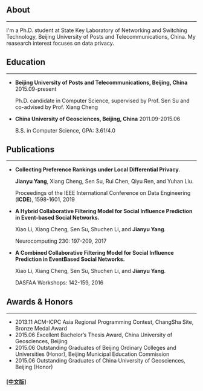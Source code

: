 ## About
---

I'm a Ph.D. student at State Key Laboratory of Networking and Switching Technology, Beijing University of Posts and Telecommunications, China. My reasearch interest focuses on data privacy.



## Education

---


* **Beijing University of Posts and Telecommunications, Beijing, China**             2015.09-present

  Ph.D. candidate in Computer Science, supervised by Prof. Sen Su and co-advised by Prof. Xiang Cheng 

* **China University of Geosciences, Beijing, China**                                2011.09-2015.06 

  B.S. in Computer Science, GPA: 3.61/4.0



## Publications

---
* **Collecting Preference Rankings under Local Differential Privacy.** 

  **Jianyu Yang**, Xiang Cheng, Sen Su, Rui Chen, Qiyu Ren, and Yuhan Liu.
  
  Proceedings of the IEEE International Conference on Data Engineering (**ICDE**), 1598-1601, 2019
  
* **A Hybrid Collaborative Filtering Model for Social Influence Prediction in Event-based Social Networks.** 

  Xiao Li, Xiang Cheng, Sen Su, Shuchen Li, and **Jianyu Yang**.
  
  Neurocomputing 230: 197-209, 2017
  
* **A Combined Collaborative Filtering Model for Social Influence Prediction in EventBased Social Networks.** 

  Xiao Li, Xiang Cheng, Sen Su, Shuchen Li, and **Jianyu Yang**.
  
  DASFAA Workshops: 142-159, 2016


## Awards & Honors
------

- 2013.11  ACM-ICPC Asia Regional Programming Contest, ChangSha Site, Bronze Medal Award
- 2015.06  Excellent Bachelor’s Thesis Award, China University of Geosciences, Beijing
- 2015.06  Outstanding Graduates of Beijing Ordinary Colleges and Universities (Honor), Beijing Municipal Education Commission
- 2015.06  Outstanding Graduates of China University of Geosciences, Beijing (Honor)




#### [[中文版]](./index_cn.html)

